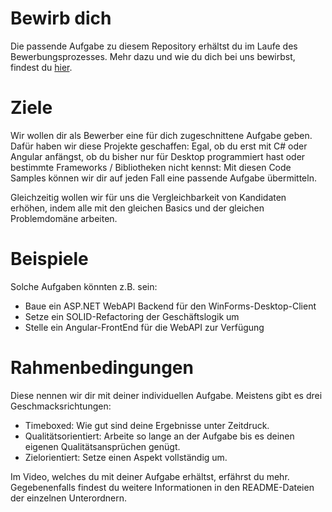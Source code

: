 # Bewirb dich
Die passende Aufgabe zu diesem Repository erhältst du im Laufe des Bewerbungsprozesses. Mehr dazu und wie du dich bei uns bewirbst, findest du [hier](https://co-IT.eu/career).

# Ziele
Wir wollen dir als Bewerber eine für dich zugeschnittene Aufgabe geben. Dafür haben wir diese Projekte geschaffen: Egal, ob du erst mit C# oder Angular anfängst, ob du bisher nur für Desktop programmiert hast oder bestimmte Frameworks / Bibliotheken nicht kennst: Mit diesen Code Samples können wir dir auf jeden Fall eine passende Aufgabe übermitteln.

Gleichzeitig wollen wir für uns die Vergleichbarkeit von Kandidaten erhöhen, indem alle mit den gleichen Basics und der gleichen Problemdomäne arbeiten.

# Beispiele
Solche Aufgaben könnten z.B. sein:

- Baue ein ASP.NET WebAPI Backend für den WinForms-Desktop-Client
- Setze ein SOLID-Refactoring der Geschäftslogik um
- Stelle ein Angular-FrontEnd für die WebAPI zur Verfügung

# Rahmenbedingungen
Diese nennen wir dir mit deiner individuellen Aufgabe. Meistens gibt es drei Geschmacksrichtungen:

- Timeboxed: Wie gut sind deine Ergebnisse unter Zeitdruck.
- Qualitätsorientiert: Arbeite so lange an der Aufgabe bis es deinen eigenen Qualitätsansprüchen genügt.
- Zielorientiert: Setze einen Aspekt vollständig um.

Im Video, welches du mit deiner Aufgabe erhältst, erfährst du mehr. Gegebenenfalls findest du weitere Informationen in den README-Dateien der einzelnen Unterordnern.